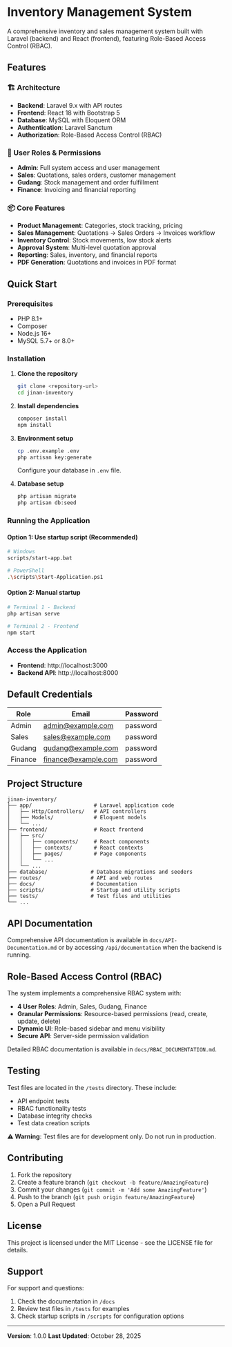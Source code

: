 # Inventory Management System

A comprehensive inventory and sales management system built with Laravel (backend) and React (frontend), featuring Role-Based Access Control (RBAC).

## Features

### 🏗️ Architecture
- **Backend**: Laravel 9.x with API routes
- **Frontend**: React 18 with Bootstrap 5
- **Database**: MySQL with Eloquent ORM
- **Authentication**: Laravel Sanctum
- **Authorization**: Role-Based Access Control (RBAC)

### 👥 User Roles & Permissions
- **Admin**: Full system access and user management
- **Sales**: Quotations, sales orders, customer management
- **Gudang**: Stock management and order fulfillment
- **Finance**: Invoicing and financial reporting

### 📦 Core Features
- **Product Management**: Categories, stock tracking, pricing
- **Sales Management**: Quotations → Sales Orders → Invoices workflow
- **Inventory Control**: Stock movements, low stock alerts
- **Approval System**: Multi-level quotation approval
- **Reporting**: Sales, inventory, and financial reports
- **PDF Generation**: Quotations and invoices in PDF format

## Quick Start

### Prerequisites
- PHP 8.1+
- Composer
- Node.js 16+
- MySQL 5.7+ or 8.0+

### Installation

1. **Clone the repository**
   ```bash
   git clone <repository-url>
   cd jinan-inventory
   ```

2. **Install dependencies**
   ```bash
   composer install
   npm install
   ```

3. **Environment setup**
   ```bash
   cp .env.example .env
   php artisan key:generate
   ```

   Configure your database in `.env` file.

4. **Database setup**
   ```bash
   php artisan migrate
   php artisan db:seed
   ```

### Running the Application

#### Option 1: Use startup script (Recommended)
```bash
# Windows
scripts/start-app.bat

# PowerShell
.\scripts\Start-Application.ps1
```

#### Option 2: Manual startup
```bash
# Terminal 1 - Backend
php artisan serve

# Terminal 2 - Frontend
npm start
```

### Access the Application
- **Frontend**: http://localhost:3000
- **Backend API**: http://localhost:8000

## Default Credentials

| Role | Email | Password |
|------|-------|----------|
| Admin | admin@example.com | password |
| Sales | sales@example.com | password |
| Gudang | gudang@example.com | password |
| Finance | finance@example.com | password |

## Project Structure

```
jinan-inventory/
├── app/                    # Laravel application code
│   ├── Http/Controllers/   # API controllers
│   ├── Models/             # Eloquent models
│   └── ...
├── frontend/               # React frontend
│   ├── src/
│   │   ├── components/     # React components
│   │   ├── contexts/       # React contexts
│   │   ├── pages/          # Page components
│   │   └── ...
│   └── ...
├── database/              # Database migrations and seeders
├── routes/                # API and web routes
├── docs/                  # Documentation
├── scripts/               # Startup and utility scripts
├── tests/                 # Test files and utilities
└── ...
```

## API Documentation

Comprehensive API documentation is available in `docs/API-Documentation.md` or by accessing `/api/documentation` when the backend is running.

## Role-Based Access Control (RBAC)

The system implements a comprehensive RBAC system with:

- **4 User Roles**: Admin, Sales, Gudang, Finance
- **Granular Permissions**: Resource-based permissions (read, create, update, delete)
- **Dynamic UI**: Role-based sidebar and menu visibility
- **Secure API**: Server-side permission validation

Detailed RBAC documentation is available in `docs/RBAC_DOCUMENTATION.md`.

## Testing

Test files are located in the `/tests` directory. These include:

- API endpoint tests
- RBAC functionality tests
- Database integrity checks
- Test data creation scripts

**⚠️ Warning**: Test files are for development only. Do not run in production.

## Contributing

1. Fork the repository
2. Create a feature branch (`git checkout -b feature/AmazingFeature`)
3. Commit your changes (`git commit -m 'Add some AmazingFeature'`)
4. Push to the branch (`git push origin feature/AmazingFeature`)
5. Open a Pull Request

## License

This project is licensed under the MIT License - see the LICENSE file for details.

## Support

For support and questions:

1. Check the documentation in `/docs`
2. Review test files in `/tests` for examples
3. Check startup scripts in `/scripts` for configuration options

---

**Version**: 1.0.0
**Last Updated**: October 28, 2025